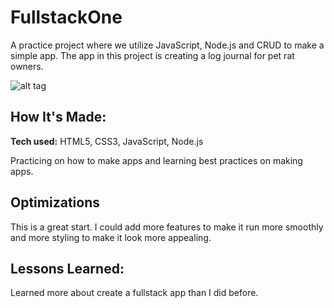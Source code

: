 # FullstackOne
A practice project where we utilize JavaScript, Node.js and CRUD to make a simple app. The app in this project is creating a log journal for pet rat owners.

![alt tag](https://user-images.githubusercontent.com/102541428/172066864-c9d7e86b-ef5e-47c2-b5c3-b208ca38a840.png)

## How It's Made:

**Tech used:** HTML5, CSS3, JavaScript, Node.js

Practicing on how to make apps and learning best practices on making apps.

## Optimizations

This is a great start. I could add more features to make it run more smoothly and more styling to make it look more appealing.

## Lessons Learned:

Learned more about create a fullstack app than I did before.
